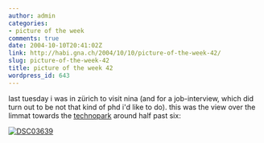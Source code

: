```yaml
---
author: admin
categories:
- picture of the week
comments: true
date: 2004-10-10T20:41:02Z
link: http://habi.gna.ch/2004/10/10/picture-of-the-week-42/
slug: picture-of-the-week-42
title: picture of the week 42
wordpress_id: 643
---
```


last tuesday i was in zürich to visit nina (and for a job-interview, which did turn out to be not that kind of phd i'd like to do).
this was the view over the limmat towards the [technopark](http://map.search.ch/zuerich/technoparkstr) around half past six:

[![DSC03639](http://habi.gna.ch/blog/images/DSC03639-tm.jpg)](http://habi.gna.ch/blog/images/DSC03639.JPG)
